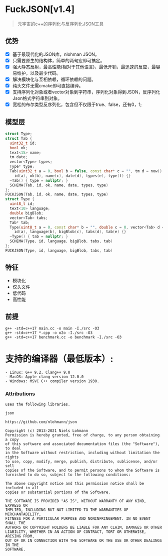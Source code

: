 ﻿# FuckJSON[v1.4]
> 元宇宙的c++的序列化与反序列化JSON工具

## 优势
- [x] 基于最现代化的JSON库，nlohman JSON。
- [x] 只需要原生的结构体，简单的两句宏即可搞定。
- [x] 强大静态反射，最高性能(相对于其他语言)，最低开销，最迅速的反应，最容易维护，以及最少代码。
- [x] 解决模块化与互相依赖，循环依赖的问题。
- [x] 纯头文件无需cmake即可直接编译。
- [x] 支持序列化对象或者vector对象到字符串，序列化对象得到JSON，反序列化Json格式字符串到对象。
- [x] 宽松的布尔类型反序列化，包含但不仅限于true、false，还有0，1;

## 模型层
```c++
struct Type;
struct Tab {
  uint32_t id;
  bool ok;
  text<15> name;
  tm date;
  vector<Type> types;
  Type* type;
  Tab(uint32_t a = 0, bool b = false, const char* c = "", tm d = now(), vector<Type> e = {}, Type* f = nullptr) :
	id(a), ok(b), name(c), date(d), types(e), type(f) {}
  ~Tab() { type = nullptr; }
  SCHEMA(Tab, id, ok, name, date, types, type)
};
FUCKJSON(Tab, id, ok, name, date, types, type)
struct Type {
  uint8_t id;
  text<10> language;
  double bigBlob;
  vector<Tab> tabs;
  Tab* tab;
  Type(uint8_t a = 0, const char* b = "", double c = 0, vector<Tab> d = {}, Tab* e = nullptr) :
	id(a), language(b), bigBlob(c), tabs(d), tab(e) {}
  ~Type() { tab = nullptr; }
  SCHEMA(Type, id, language, bigBlob, tabs, tab)
};
FUCKJSON(Type, id, language, bigBlob, tabs, tab)
```

## 特征
 - 模块化
 - 仅头文件
 - 低代码
 - 高性能

## 前提
```shell
g++ -std=c++17 main.cc -o main -I./src -O3
g++ -std=c++17 *.cpp -o o2o -I./src -O3
g++ -std=c++17 benchmark.cc -o benchmark -I./src -O3
```
# 支持的编译器（最低版本）:
    - Linux: G++ 9.2, Clang++ 9.0
    - MacOS: Apple clang version 12.0.0 
    - Windows: MSVC C++ compiler version 1930.

### Attributions
    uses the following libraries.

	json 

    https://github.com/nlohmann/json

    Copyright (c) 2013-2021 Niels Lohmann
    Permission is hereby granted, free of charge, to any person obtaining a copy
    of this software and associated documentation files (the "Software"), to deal
    in the Software without restriction, including without limitation the rights
    to use, copy, modify, merge, publish, distribute, sublicense, and/or sell
    copies of the Software, and to permit persons to whom the Software is
    furnished to do so, subject to the following conditions:

    The above copyright notice and this permission notice shall be included in all
    copies or substantial portions of the Software.

    THE SOFTWARE IS PROVIDED "AS IS", WITHOUT WARRANTY OF ANY KIND, EXPRESS OR
    IMPLIED, INCLUDING BUT NOT LIMITED TO THE WARRANTIES OF MERCHANTABILITY,
    FITNESS FOR A PARTICULAR PURPOSE AND NONINFRINGEMENT. IN NO EVENT SHALL THE
    AUTHORS OR COPYRIGHT HOLDERS BE LIABLE FOR ANY CLAIM, DAMAGES OR OTHER
    LIABILITY, WHETHER IN AN ACTION OF CONTRACT, TORT OR OTHERWISE, ARISING FROM,
    OUT OF OR IN CONNECTION WITH THE SOFTWARE OR THE USE OR OTHER DEALINGS IN THE
    SOFTWARE.
